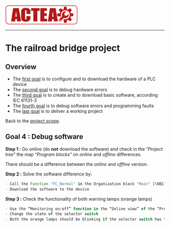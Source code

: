![ACTEA](/Logo_ACTEA_2.png)
_____________________________________
# The railroad bridge project
## Overview
-   The [first goal](Ex02/Subchapter04_01.md) is to configure and to download the hardware of a PLC device
-   The [second goal](Ex02/Subchapter04_02.md) is to debug hardware errors
-   The [third goal](Ex02/Subchapter04_03.md) is to create and to download basic software, according IEC 61131-3
-   The [fourth goal](Ex02/Subchapter04_04.md) is to debug software errors and programming faults
-   The [last goal](Ex02/Subchapter04_05.md) is to deliver a working project

Back to the [project scope](Ex02/Subchapter04.md).

## Goal 4 : Debug software
**Step 1 :** Go online (do *__not__* download the software) and check in the “*Project tree*” the map “*Program blocks*” on *online* and *offline* differences.

There should be a difference between the *online* and *offline* version.

**Step 2 :** Solve the software difference by:

```javascript
- Call the Function "FC_Normal" in the Organization block "Main" [%OB1]
- Download the software to the device
```

**Step 3 :** Check the functionality of both warning lamps (orange lamps)

```javascript
- Use the “Monitoring on/off” function in the “Online view” of the “Program blocks”
- Change the state of the selector switch
- Both the orange lamps should be blinking if the selector switch has the state OFF
```
